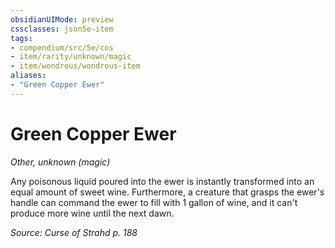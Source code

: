 ```yaml
---
obsidianUIMode: preview
cssclasses: json5e-item
tags:
- compendium/src/5e/cos
- item/rarity/unknown/magic
- item/wondrous/wondrous-item
aliases: 
- "Green Copper Ewer"
---
```

# Green Copper Ewer
*Other, unknown (magic)*  


Any poisonous liquid poured into the ewer is instantly transformed into an equal amount of sweet wine. Furthermore, a creature that grasps the ewer's handle can command the ewer to fill with 1 gallon of wine, and it can't produce more wine until the next dawn.

*Source: Curse of Strahd p. 188*